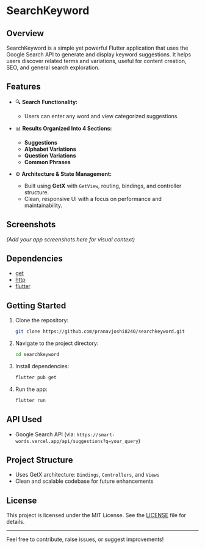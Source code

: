 # SearchKeyword

## Overview

SearchKeyword is a simple yet powerful Flutter application that uses the Google Search API to generate and display keyword suggestions. It helps users discover related terms and variations, useful for content creation, SEO, and general search exploration.

## Features

- 🔍 **Search Functionality:**
    - Users can enter any word and view categorized suggestions.

- 📊 **Results Organized Into 4 Sections:**
    - **Suggestions**
    - **Alphabet Variations**
    - **Question Variations**
    - **Common Phrases**

- ⚙️ **Architecture & State Management:**
    - Built using **GetX** with `GetView`, routing, bindings, and controller structure.
    - Clean, responsive UI with a focus on performance and maintainability.

## Screenshots

*(Add your app screenshots here for visual context)*

## Dependencies

- [get](https://pub.dev/packages/get)
- [http](https://pub.dev/packages/http)
- [flutter](https://flutter.dev)

## Getting Started

1. Clone the repository:

    ```bash
    git clone https://github.com/pranavjoshi8240/searchkeyword.git
    ```

2. Navigate to the project directory:

    ```bash
    cd searchkeyword
    ```

3. Install dependencies:

    ```bash
    flutter pub get
    ```

4. Run the app:

    ```bash
    flutter run
    ```

## API Used

- Google Search API (via: `https://smart-words.vercel.app/api/suggestions?q=your_query`)

## Project Structure

- Uses GetX architecture: `Bindings`, `Controllers`, and `Views`
- Clean and scalable codebase for future enhancements

## License

This project is licensed under the MIT License. See the [LICENSE](LICENSE) file for details.

---

Feel free to contribute, raise issues, or suggest improvements!

